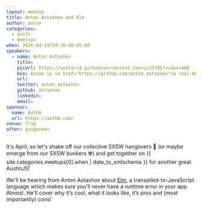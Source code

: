 ```yaml
---
layout: meetup
title: Anton Astashov and Elm
author: aaron
categories:
  - posts
  - meetups
when: 2016-04-19T19:30:00-05:00
speakers:
  - name: Anton Astashov
    title:
    picUrl: https://avatars3.githubusercontent.com/u/12795?v=3&s=400
    bio: Anton is <a href="https://github.com/anton_astashov">a real-deal code slinger</a> based in Austin and currently working at <a href="http://www.mixbook.com">Mixbook.com</a>.
    url:
    twitter: anton_astashov
    github: astashov
    linkedin:
    email:
sponsor:
  name: Auth0
  url: https://auth0.com/
venue: frog
after: gingerman
---
```


It's April, so let's shake off our collective SXSW hangovers 🍻 (or maybe emerge from our SXSW bunkers ☢️) and get together on <x-date>{{ site.categories.meetups[0].when | date_to_xmlschema }}</x-date> for another great AustinJS!

We'll be hearing from Anton Astashov about <a href="http://elm-lang.org/">Elm</a>, a transpiled-to-JavaScript language which makes sure you’ll never have a runtime error in your app. Almost. He'll cover why it’s cool, what it looks like, it’s pros and (most importantly) cons!
